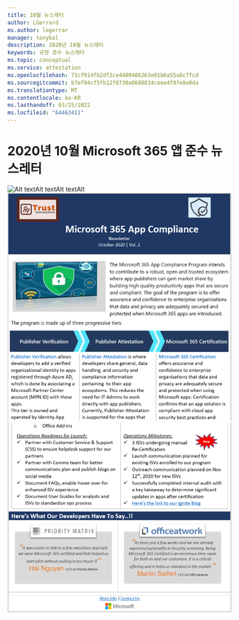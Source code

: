 ```yaml
---
title: 10월 뉴스레터
author: LGerrard
ms.author: legerrar
manager: tonybal
description: 2020년 10월 뉴스레터
keywords: 규정 준수 뉴스레터
ms.topic: conceptual
ms.service: attestation
ms.openlocfilehash: 71cf914fb2df2ce4409486263e01b6a55a8c7fcd
ms.sourcegitcommit: b7ef94cf5fb12f6730a8688834ceee4f8fe8e0da
ms.translationtype: MT
ms.contentlocale: ko-KR
ms.lasthandoff: 03/25/2022
ms.locfileid: "64463411"
---
```

# <a name="october-2020-microsoft-365-app-compliance-newsletter"></a>2020년 10월 Microsoft 365 앱 준수 뉴스레터

![Alt textAlt textAlt![](../media/Oct_SS2.PNG)
 textAlt](../media/Oct_SS3.PNG)
![ text](../media/Oct_SS1_New.png)
![](../media/Oct_SS4.PNG)


